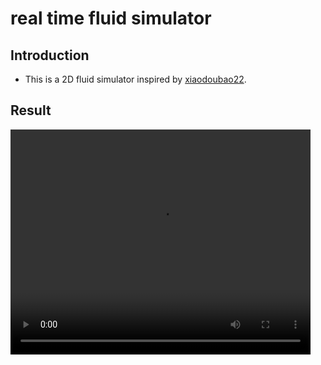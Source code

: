 # real time fluid simulator

## Introduction

- This is a 2D fluid simulator inspired by [xiaodoubao22](https://github.com/xiaodoubao22/FluidSimulationOnWeekend).

## Result

<video width="480" height="360" controls>
	<source src="https://github.com/zyhDuludulu/real-time-fluid-simulator/blob/main/video/milk.gif">
</video>